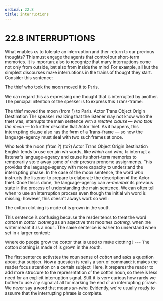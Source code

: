 ```yaml
---
ordinal: 22.8
title: interruptions
---
```


# 22.8 INTERRUPTIONS 

<p>What enables us to tolerate an interruption and then return to our previous thoughts? This must engage the agents that control our short-term memories. It is important also to recognize that many interruptions come not only from outside, but also from inside the mind. For example, all but the simplest discourses make interruptions in the trains of thought they start. Consider this sentence:</p>
<p>The thief who took the moon moved it to Paris.</p>
<p>We can regard this as expressing one thought that is interrupted by another. The principal intention of the speaker is to express this Trans-frame:</p>
<p>The thief moved the moon (from ?) to Paris. Actor Trans Object Origin Destination The speaker, realizing that the listener may not know who the thief was, interrupts the main sentence with a <em>relative clause</em> &mdash; <em>who took the moon</em> &mdash; to further describe that Actor thief. As it happens, this interrupting clause also has the form of a Trans-frame &mdash; so now the language-agency must deal with two such frames at once.</p>
<p>Who took the moon (from ?) (to?) Actor Trans Object Origin Destination English tends to use certain wh words, like <em>which</em> and <em>who,</em> to interrupt a listener's language-agency and cause its short-term memories to temporarily store away some of their present pronome assignments. This provides the language-agency with more capacity to understand the interrupting phrase. In the case of the moon sentence, the word <em>who</em> instructs the listener to prepare to elaborate the description of the Actor thief. Once this is done, the language-agency can <em>re-member</em> its previous state in the process of understanding the main sentence. We can often tell when to use an interruption process even though the initial wh word is missing; however, this doesn't always work so well:</p>
<p>The cotton clothing is made of is grown in the south.</p>
<p>This sentence is confusing because the reader tends to treat the word <em>cotton</em> in <em>cotton clothing</em> as an adjective that modifies <em>clothing,</em> when the writer meant it as a noun. The same sentence is easier to understand when set in a larger context:</p>
<p>Where do people grow the cotton that is used to make clothing? --- The cotton clothing is made of is grown in the south.</p>
<p>The first sentence activates the noun sense of <em>cotton</em> and asks a question about that subject. Now a question is really a sort of command: it makes the reader focus attention on a certain subject. Here, it prepares the reader to add more structure to the representation of the cotton noun, so there is less need for an explicit interruption signal. Still, it is very curious how rarely we bother to use any signal at all for marking the end of an interrupting phrase. We never say a word that means <em>un-who.</em> Evidently, we're usually ready to assume that the interrupting phrase is complete.</p>